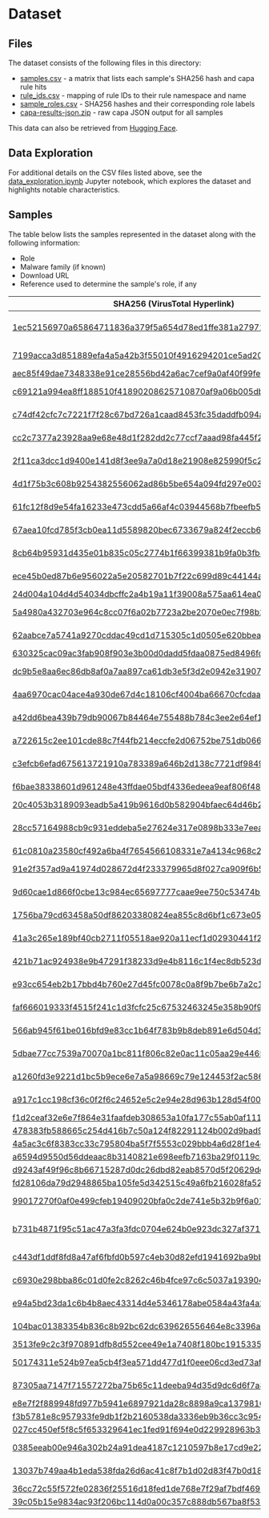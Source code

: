 # Dataset

## Files
The dataset consists of the following files in this directory:
* [samples.csv](samples.csv) - a matrix that lists each sample's SHA256 hash and capa rule hits
* [rule_ids.csv](rule_ids.csv) - mapping of rule IDs to their rule namespace and name
* [sample_roles.csv](sample_roles.csv) - SHA256 hashes and their corresponding role labels
* [capa-results-json.zip](capa-results-json.zip) - raw capa JSON output for all samples

This data can also be retrieved from [Hugging Face](https://huggingface.co/datasets/mwilliams31/capa-role).

## Data Exploration

For additional details on the CSV files listed above, see the [data_exploration.ipynb](data_exploration.ipynb) Jupyter notebook, which explores the dataset and highlights notable characteristics.


## Samples
The table below lists the samples represented in the dataset along with the following information:
* Role
* Malware family (if known)
* Download URL
* Reference used to determine the sample's role, if any

| SHA256 (VirusTotal Hyperlink)  | Role   | Malware Family   | Download URL   | Reference   |
| ------------------------------ | ------ | ---------------- | -------------- | ----------- |
| [1ec52156970a65864711836a379f5a654d78ed1ffe381a27971c37e6ea641a92](https://www.virustotal.com/gui/file/1ec52156970a65864711836a379f5a654d78ed1ffe381a27971c37e6ea641a92) | backdoor   | SUGARUSH        | [Vx Underground](https://samples.vx-underground.org/APTs/2022/2022.08.17%20-%20Suspected%20Iranian%20Actor%20Targeting%20Israeli%20Shipping%20Healthcare%20Government%20and%20Energy%20Sectors/Samples/1ec52156970a65864711836a379f5a654d78ed1ffe381a27971c37e6ea641a92.7z ) | [UNC3890: Suspected Iranian Threat Actor Targeting Israeli Shipping, Healthcare, Government and Energy Sectors](https://cloud.google.com/blog/topics/threat-intelligence/suspected-iranian-actor-targeting-israeli-shipping/) | 
| [7199acca3d851889efa4a5a42b3f55010f4916294201ce5ad20c76898200ffa9](https://www.virustotal.com/gui/file/7199acca3d851889efa4a5a42b3f55010f4916294201ce5ad20c76898200ffa9) | backdoor   | Operation Cleaver - Csext | [Vx Underground](https://samples.vx-underground.org/APTs/2014/2014.12.02%20-%20Operation%20Cleaver/Samples/7199acca3d851889efa4a5a42b3f55010f4916294201ce5ad20c76898200ffa9.7z)    | [Cylance-Operation-Cleaver-Report-1748-1833.pdf](https://www.aclu.org/wp-content/uploads/legal-documents/Cylance-Operation-Cleaver-Report-1748-1833.pdf)     |
| [aec85f49dae7348338e91ce28556bd42a6ac7cef9a0af40f99fef92f4b428f33](https://www.virustotal.com/gui/file/aec85f49dae7348338e91ce28556bd42a6ac7cef9a0af40f99fef92f4b428f33) | backdoor   | Meterpreter     | [MalwareBazaar](https://bazaar.abuse.ch/download/aec85f49dae7348338e91ce28556bd42a6ac7cef9a0af40f99fef92f4b428f33/)| -     |
| [c69121a994ea8ff188510f41890208625710870af9a06b005db817934b517bc1](https://www.virustotal.com/gui/file/c69121a994ea8ff188510f41890208625710870af9a06b005db817934b517bc1) | backdoor   | -      | [capa-testfiles](https://github.com/mandiant/capa-testfiles/raw/refs/heads/master/6a352c3e55e8ae5ed39dc1be7fb964b1.dll_)     | [LuckyMouse signs malicious NDISProxy driver with certificate of Chinese IT company](https://securelist.com/luckymouse-ndisproxy-driver/87914/)|
| [c74df42cfc7c7221f7f28c67bd726a1caad8453fc35daddfb094aaeede2e8e1e](https://www.virustotal.com/gui/file/c74df42cfc7c7221f7f28c67bd726a1caad8453fc35daddfb094aaeede2e8e1e) | backdoor   | Operation Cleaver - wndTest       | [capa-testfiles](https://github.com/mandiant/capa-testfiles/raw/refs/heads/master/c91887d861d9bd4a5872249b641bc9f9.exe_)     | [Cylance-Operation-Cleaver-Report-1748-1833.pdf](https://www.aclu.org/wp-content/uploads/legal-documents/Cylance-Operation-Cleaver-Report-1748-1833.pdf)    |
| [cc2c7377a23928aa9e68e48d1f282dd2c77ccf7aaad98fa445f215b8c097e742](https://www.virustotal.com/gui/file/cc2c7377a23928aa9e68e48d1f282dd2c77ccf7aaad98fa445f215b8c097e742) | backdoor   | Minodo | [MalwareBazaar](https://bazaar.abuse.ch/download/cc2c7377a23928aa9e68e48d1f282dd2c77ccf7aaad98fa445f215b8c097e742/)| [Ex-Conti and FIN7 Actors Collaborate with New Backdoor](https://securityintelligence.com/x-force/ex-conti-fin7-actors-collaborate-new-backdoor/)     |
| [2f11ca3dcc1d9400e141d8f3ee9a7a0d18e21908e825990f5c22119214fbb2f5](https://www.virustotal.com/gui/file/2f11ca3dcc1d9400e141d8f3ee9a7a0d18e21908e825990f5c22119214fbb2f5) | downloader | BEATDROP        | [Vx Underground](https://samples.vx-underground.org/APTs/2022/2022.04.28%20-%20Trello%20From%20the%20Other%20Side%20Tracking%20APT29%20Phishing%20Campaigns/Samples/2f11ca3dcc1d9400e141d8f3ee9a7a0d18e21908e825990f5c22119214fbb2f5.7z) | [Tracking APT29 Phishing Campaigns](https://cloud.google.com/blog/topics/threat-intelligence/tracking-apt29-phishing-campaigns)    |
| [4d1f75b3c608b9254382556062ad86b5be654a094fd297e003cb4c2fbacfae29](https://www.virustotal.com/gui/file/4d1f75b3c608b9254382556062ad86b5be654a094fd297e003cb4c2fbacfae29) | downloader | PHOTOLOADER     | [MalwareBazaar](https://bazaar.abuse.ch/download/4d1f75b3c608b9254382556062ad86b5be654a094fd297e003cb4c2fbacfae29/)| [So Unchill: Melting UNC2198 ICEDID to Ransomware Operations](https://cloud.google.com/blog/topics/threat-intelligence/melting-unc2198-icedid-to-ransomware-operations/)  |
| [61fc12f8d9e54fa16233e473cdd5a66af4c03944568b7fbeefb5231d6da30215](https://www.virustotal.com/gui/file/61fc12f8d9e54fa16233e473cdd5a66af4c03944568b7fbeefb5231d6da30215) | downloader | SPICYBEAT       | [Vx Underground](https://samples.vx-underground.org/APTs/2023/2023.09.21%20-%20Backchannel%20Diplomacy%20-%20APT29s%20Rapidly%20Evolving%20Diplomatic%20Phishing%20Operations/Samples/61fc12f8d9e54fa16233e473cdd5a66af4c03944568b7fbeefb5231d6da30215.7z) | [Backchannel Diplomacy: APT29's Rapidly Evolving Diplomatic Phishing Operations](https://cloud.google.com/blog/topics/threat-intelligence/apt29-evolving-diplomatic-phishing/)   |
| [67aea10fcd785f3cb0ea11d5589820bec6733679a824f2eccb6b72fbf1e94276](https://www.virustotal.com/gui/file/67aea10fcd785f3cb0ea11d5589820bec6733679a824f2eccb6b72fbf1e94276) | downloader | DEADEYE.DOWN    | [Vx Underground](https://samples.vx-underground.org/APTs/2019/2019.10.15%20-%20LOWKEY%20-%20Hunting%20for%20the%20Missing%20Volume%20Serial%20ID/Samples/5322816c2567198ad3dfc53d99567d6e.7z)  | [LOWKEY: Hunting for the Missing Volume Serial ID](https://cloud.google.com/blog/topics/threat-intelligence/lowkey-hunting-missing-volume-serial-id)    |
| [8cb64b95931d435e01b835c05c2774b1f66399381b9fa0b3fb8ec07e18f836b0](https://www.virustotal.com/gui/file/8cb64b95931d435e01b835c05c2774b1f66399381b9fa0b3fb8ec07e18f836b0) | downloader | BOOMMIC| [Vx Underground](https://samples.vx-underground.org/APTs/2022/2022.04.28%20-%20Trello%20From%20the%20Other%20Side%20Tracking%20APT29%20Phishing%20Campaigns/Samples/8cb64b95931d435e01b835c05c2774b1f66399381b9fa0b3fb8ec07e18f836b0.7z) | [Tracking APT29 Phishing Campaigns](https://cloud.google.com/blog/topics/threat-intelligence/tracking-apt29-phishing-campaigns)     |
| [ece45b0ed87b6e956022a5e20582701b7f22c699d89c44144adde252515b0a66](https://www.virustotal.com/gui/file/ece45b0ed87b6e956022a5e20582701b7f22c699d89c44144adde252515b0a66) | downloader | STATICNOISE     | [Vx Underground](https://samples.vx-underground.org/APTs/2023/2023.09.21%20-%20Backchannel%20Diplomacy%20-%20APT29s%20Rapidly%20Evolving%20Diplomatic%20Phishing%20Operations/Samples/ece45b0ed87b6e956022a5e20582701b7f22c699d89c44144adde252515b0a66.7z) | [Backchannel Diplomacy: APT29's Rapidly Evolving Diplomatic Phishing Operations](https://cloud.google.com/blog/topics/threat-intelligence/apt29-evolving-diplomatic-phishing/)   |
| [24d004a104d4d54034dbcffc2a4b19a11f39008a575aa614ea04703480b1022c](https://www.virustotal.com/gui/file/24d004a104d4d54034dbcffc2a4b19a11f39008a575aa614ea04703480b1022c) | dropper    | -      | [MalwareBazaar](https://bazaar.abuse.ch/download/24d004a104d4d54034dbcffc2a4b19a11f39008a575aa614ea04703480b1022c/)| [WannaCry Malware Profile](https://cloud.google.com/blog/topics/threat-intelligence/wannacry-malware-profile/)   |
| [5a4980a432703e964c8cc07f6a02b7723a2be2070e0ec7f98b2f5a2623b8dcb7](https://www.virustotal.com/gui/file/5a4980a432703e964c8cc07f6a02b7723a2be2070e0ec7f98b2f5a2623b8dcb7) | dropper    | -      | [Vx Underground](https://samples.vx-underground.org/APTs/2013/2013.04.13%20-%20Winnti/Samples/509c562db69f8332b9fc3298236e8ffa.7z)    | [“Winnti” More than just a game](https://media.kasperskycontenthub.com/wp-content/uploads/sites/43/2018/03/20134508/winnti-more-than-just-a-game-130410.pdf) |
| [62aabce7a5741a9270cddac49cd1d715305c1d0505e620bbeaec6ff9b6fd0260](https://www.virustotal.com/gui/file/62aabce7a5741a9270cddac49cd1d715305c1d0505e620bbeaec6ff9b6fd0260) | dropper    | DROPSHOT        | [Vx Underground](https://samples.vx-underground.org/APTs/2017/2017.03.06%20-%20Report%20-%20From%20Shamoon%20to%20StoneDrill/Samples/0ccc9ec82f1d44c243329014b82d3125.7z) | [APT33 Targets Aerospace & Energy Sectors](https://cloud.google.com/blog/topics/threat-intelligence/apt33-insights-into-iranian-cyber-espionage/)  |
| [630325cac09ac3fab908f903e3b00d0dadd5fdaa0875ed8496fcbb97a558d0da](https://www.virustotal.com/gui/file/630325cac09ac3fab908f903e3b00d0dadd5fdaa0875ed8496fcbb97a558d0da) | dropper    | -      | [MalwareBazaar](https://bazaar.abuse.ch/download/630325cac09ac3fab908f903e3b00d0dadd5fdaa0875ed8496fcbb97a558d0da/)| [BACKSWING - Pulling a BADRABBIT Out of a Hat](https://cloud.google.com/blog/topics/threat-intelligence/backswing-pulling-a-badrabbit-out-of-a-hat/) |
| [dc9b5e8aa6ec86db8af0a7aa897ca61db3e5f3d2e0942e319074db1aaccfdc83](https://www.virustotal.com/gui/file/dc9b5e8aa6ec86db8af0a7aa897ca61db3e5f3d2e0942e319074db1aaccfdc83) | dropper    | DIRTCLEANER     | [Virus.exchange](https://virus.exchange/samples/3271344)      | [APT41, A DUAL ESPIONAGE AND CYBER CRIME OPERATION](https://www.mandiant.com/sites/default/files/2022-02/rt-apt41-dual-operation.pdf)        |
| [4aa6970cac04ace4a930de67d4c18106cf4004ba66670cfcdaa77a4c4821a213](https://www.virustotal.com/gui/file/4aa6970cac04ace4a930de67d4c18106cf4004ba66670cfcdaa77a4c4821a213) | dropper memory-only | -      | [Vx Underground](https://samples.vx-underground.org/APTs/2019/2019.08.07%20-%20APT41%20-%20A%20Dual%20Espionage%20and%20Cyber%20Crime%20Operation/Samples/f8c89ccd8937f2b760e6706738210744.7z)       | [APT41, A DUAL ESPIONAGE AND CYBER CRIME OPERATION](https://www.mandiant.com/sites/default/files/2022-02/rt-apt41-dual-operation.pdf)  |
| [a42dd6bea439b79db90067b84464e755488b784c3ee2e64ef169b9dcdd92b069](https://www.virustotal.com/gui/file/a42dd6bea439b79db90067b84464e755488b784c3ee2e64ef169b9dcdd92b069) | dropper memory-only | MUSKYBEAT       | [MalwareBazaar](https://bazaar.abuse.ch/download/a42dd6bea439b79db90067b84464e755488b784c3ee2e64ef169b9dcdd92b069/)| [Backchannel Diplomacy: APT29's Rapidly Evolving Diplomatic Phishing Operations](https://cloud.google.com/blog/topics/threat-intelligence/apt29-evolving-diplomatic-phishing/)    |
| [a722615c2ee101cde88c7f44fb214eccfe2d06752be751db066018a3244bce62](https://www.virustotal.com/gui/file/a722615c2ee101cde88c7f44fb214eccfe2d06752be751db066018a3244bce62) | dropper memory-only | TERMITE| [Vx Underground](https://samples.vx-underground.org/APTs/2022/2022.02.23%20-%20ExChange%20of%20Pace%20UNC2596%20Observed%20Leveraging%20Vulnerabilities%20to%20Deploy%20Cuba%20Ransomware/Samples/Termite/a722615c2ee101cde88c7f44fb214eccfe2d06752be751db066018a3244bce62.7z)        | [(Ex)Change of Pace: UNC2596 Observed Leveraging Vulnerabilities to Deploy Cuba Ransomware](https://cloud.google.com/blog/topics/threat-intelligence/unc2596-cuba-ransomware/) |
| [c3efcb6efad675613721910a783389a646b2d138c7721df9849b28952d25bcfc](https://www.virustotal.com/gui/file/c3efcb6efad675613721910a783389a646b2d138c7721df9849b28952d25bcfc) | dropper memory-only | DUSTPAN| [Virus.exchange](https://virus.exchange/samples/24218235)     | [APT41 Has Arisen From the DUST](https://cloud.google.com/blog/topics/threat-intelligence/apt41-arisen-from-dust) |
| [f6bae38338601d961248e43ffdae05bdf4336edeea9eaf806f481e5f24700249](https://www.virustotal.com/gui/file/f6bae38338601d961248e43ffdae05bdf4336edeea9eaf806f481e5f24700249) | dropper memory-only | TOUCHSHIFT  | [Vx Underground](https://samples.vx-underground.org/APTs/2023/2023.03.09%20-%20Stealing%20the%20LIGHTSHOW%20Part%20One%20North%20Koreas%20UNC2970/Samples/f6bae38338601d961248e43ffdae05bdf4336edeea9eaf806f481e5f24700249.7z) | [Stealing the LIGHTSHOW (Part One) — North Korea's UNC2970](https://cloud.google.com/blog/topics/threat-intelligence/lightshow-north-korea-unc2970/)  |
| [20c4053b3189093eadb5a419b9616d0b582904bfaec64d46b2ce64f325cb2228](https://www.virustotal.com/gui/file/20c4053b3189093eadb5a419b9616d0b582904bfaec64d46b2ce64f325cb2228) | infostealer| -      | [capa-testfiles](https://github.com/mandiant/capa-testfiles/raw/refs/heads/master/54390bda109aab7fc006b8b4ead5b6c2.dll_)   | -    |
| [28cc57164988cb9c931eddeba5e27624e317e0898b333e7eeabc32cf99086642](https://www.virustotal.com/gui/file/28cc57164988cb9c931eddeba5e27624e317e0898b333e7eeabc32cf99086642) | infostealer| SUGARDUMP       | [Vx Underground](https://samples.vx-underground.org/APTs/2022/2022.08.17%20-%20Suspected%20Iranian%20Actor%20Targeting%20Israeli%20Shipping%20Healthcare%20Government%20and%20Energy%20Sectors/Samples/28cc57164988cb9c931eddeba5e27624e317e0898b333e7eeabc32cf99086642.7z)  | [UNC3890: Suspected Iranian Threat Actor Targeting Israeli Shipping, Healthcare, Government and Energy Sectors](https://cloud.google.com/blog/topics/threat-intelligence/suspected-iranian-actor-targeting-israeli-shipping/) |
| [61c0810a23580cf492a6ba4f7654566108331e7a4134c968c2d6a05261b2d8a1](https://www.virustotal.com/gui/file/61c0810a23580cf492a6ba4f7654566108331e7a4134c968c2d6a05261b2d8a1) | infostealer| Mimikatz        | [GitHub](https://github.com/gentilkiwi/mimikatz/releases/download/2.2.0-20220919/mimikatz_trunk.zip)   | -    |
| [91e2f357ad9a41974d028672d4f233379965d8f027ca909f6b58110bc7e627f2](https://www.virustotal.com/gui/file/91e2f357ad9a41974d028672d4f233379965d8f027ca909f6b58110bc7e627f2) | infostealer| PICKPOCKET      | [Vx Underground](https://samples.vx-underground.org/APTs/2019/2019.07.18%20-%20Hard%20Pass%20-%20Declining%20APT34%E2%80%99s%20Invite%20to%20Join%20Their%20Professional%20Network/Samples/d8abe843db508048b4d4db748f92a103.7z) | [Hard Pass: Declining APT34's Invite to Join Their Professional Network](https://cloud.google.com/blog/topics/threat-intelligence/hard-pass-declining-apt34-invite-to-join-their-professional-network/) |
| [9d60cae1d866f0cbe13c984ec65697777caae9ee750c53474b7bd8a8c76b8453](https://www.virustotal.com/gui/file/9d60cae1d866f0cbe13c984ec65697777caae9ee750c53474b7bd8a8c76b8453) | infostealer| DARKDEW| [MalwareBazaar](https://bazaar.abuse.ch/download/9d60cae1d866f0cbe13c984ec65697777caae9ee750c53474b7bd8a8c76b8453/)| [Always Another Secret: Lifting the Haze on China-nexus Espionage in Southeast Asia](https://cloud.google.com/blog/topics/threat-intelligence/china-nexus-espionage-southeast-asia)   |
| [1756ba79cd63458a50df86203380824ea855c8d6bf1c673e05a13a62f14cd170](https://www.virustotal.com/gui/file/1756ba79cd63458a50df86203380824ea855c8d6bf1c673e05a13a62f14cd170) | keylogger  | Operation Cleaver - Logger Module | [Vx Underground](https://samples.vx-underground.org/APTs/2014/2014.12.02%20-%20Operation%20Cleaver/Samples/1756ba79cd63458a50df86203380824ea855c8d6bf1c673e05a13a62f14cd170.7z)  | [Cylance-Operation-Cleaver-Report-1748-1833.pdf](https://www.aclu.org/wp-content/uploads/legal-documents/Cylance-Operation-Cleaver-Report-1748-1833.pdf)     |
| [41a3c265e189bf40cb2711f05518ae920a11ecf1d02930441f2e36c7c98fe9cd](https://www.virustotal.com/gui/file/41a3c265e189bf40cb2711f05518ae920a11ecf1d02930441f2e36c7c98fe9cd) | keylogger  | LONGWATCH       | [Vx Underground](https://samples.vx-underground.org/APTs/2019/2019.07.18%20-%20Hard%20Pass%20-%20Declining%20APT34%E2%80%99s%20Invite%20to%20Join%20Their%20Professional%20Network/Samples/021a0f57fe09116a43c27e5133a57a0a.7z) | [Hard Pass: Declining APT34's Invite to Join Their Professional Network](https://cloud.google.com/blog/topics/threat-intelligence/hard-pass-declining-apt34-invite-to-join-their-professional-network/)  |
| [421b71ac924938e9b47291f38233d9e4b8116c1f4ec8db523d229535c8c12212](https://www.virustotal.com/gui/file/421b71ac924938e9b47291f38233d9e4b8116c1f4ec8db523d229535c8c12212) | keylogger  | -      | [Vx Underground](https://samples.vx-underground.org/APTs/2022/2022.10.12%20-%20WIP19%20Espionage%20New%20Chinese%20APT%20Targets%20IT%20Service%20Providers%20and%20Telcos%20With%20Signed%20Malware/Samples/421b71ac924938e9b47291f38233d9e4b8116c1f4ec8db523d229535c8c12212.7z)     | [WIP19 Espionage \| New Chinese APT Targets IT Service Providers and Telcos With Signed Malware](https://www.sentinelone.com/labs/wip19-espionage-new-chinese-apt-targets-it-service-providers-and-telcos-with-signed-malware/)   |
| [e93cc654eb2b17bbd4b760e27d45fc0078c0a8f9b7be6b7a2c11cc78114f31aa](https://www.virustotal.com/gui/file/e93cc654eb2b17bbd4b760e27d45fc0078c0a8f9b7be6b7a2c11cc78114f31aa) | keylogger  | -      | [Virus.exchange](https://virus.exchange/samples/7979627)  | https://ics-cert.kaspersky.com/media/TV_RMS_PHISHING_EN.pdf |
| [faf666019333f4515f241c1d3fcfc25c67532463245e358b90f9e498fe4f6801](https://www.virustotal.com/gui/file/faf666019333f4515f241c1d3fcfc25c67532463245e358b90f9e498fe4f6801) | keylogger  | KLogEXE| [Vx Underground](https://samples.vx-underground.org/APTs/2024/2024.09.26%20-%20Unraveling%20Sparkling%20Piscess%20Tool%20Set%20-%20KLogEXE%20and%20FPSpy/Samples/faf666019333f4515f241c1d3fcfc25c67532463245e358b90f9e498fe4f6801.7z)  | [Unraveling Sparkling Pisces’s Tool Set: KLogEXE and FPSpy](https://unit42.paloaltonetworks.com/kimsuky-new-keylogger-backdoor-variant/)   |
| [566ab945f61be016bfd9e83cc1b64f783b9b8deb891e6d504d3442bc8281b092](https://www.virustotal.com/gui/file/566ab945f61be016bfd9e83cc1b64f783b9b8deb891e6d504d3442bc8281b092) | proxy tool | Xtunnel| [Vx Underground](https://samples.vx-underground.org/APTs/2016/2016.10.25%20-%20Sednit%20Part%202/Samples/0450aaf8ed309ca6baf303837701b5b23aac6f05.7z) | [eset-sednit-part-2.pdf](https://web-assets.esetstatic.com/wls/2016/10/eset-sednit-part-2.pdf)   |
| [5dbae77cc7539a70070a1bc811f806c82e0ac11c05aa29e4465270e457153fb3](https://www.virustotal.com/gui/file/5dbae77cc7539a70070a1bc811f806c82e0ac11c05aa29e4465270e457153fb3) | proxy tool | LIGHTBUNNY      | [Vx Underground](https://samples.vx-underground.org/APTs/2023/2023.03.23%20-%20UNC961%20in%20the%20Multiverse%20of%20Mandiant%20Three%20Encounters%20with%20a%20Financially%20Motivated%20Threat%20Actor/Samples/5dbae77cc7539a70070a1bc811f806c82e0ac11c05aa29e4465270e457153fb3.7z) | [UNC961 in the Multiverse of Mandiant: Three Encounters with a Financially Motivated Threat Actor](https://cloud.google.com/blog/topics/threat-intelligence/unc961-multiverse-financially-motivated) |
| [a1260fd3e9221d1bc5b9ece6e7a5a98669c79e124453f2ac58625085759ed3bb](https://www.virustotal.com/gui/file/a1260fd3e9221d1bc5b9ece6e7a5a98669c79e124453f2ac58625085759ed3bb) | proxy tool | ELECTRICFISH    | [Virus.exchange](https://virus.exchange/samples/1692973)  | [MAR-10135536-21 – North Korean Proxy Malware: ELECTRICFISH](https://www.cisa.gov/news-events/analysis-reports/ar19-252b)   |
| [a917c1cc198cf36c0f2f6c24652e5c2e94e28d963b128d54f00144d216b2d118](https://www.virustotal.com/gui/file/a917c1cc198cf36c0f2f6c24652e5c2e94e28d963b128d54f00144d216b2d118) | proxy tool | VIVACIOUSGIFT   | [MalwareBazaar](https://bazaar.abuse.ch/download/a917c1cc198cf36c0f2f6c24652e5c2e94e28d963b128d54f00144d216b2d118/)| [MAR-10301706-2.v1 - North Korean Remote Access Tool: VIVACIOUSGIFT](https://www.cisa.gov/news-events/analysis-reports/ar20-239b)  |
| [f1d2ceaf32e6e7f864e31faafdeb308653a10fa177c55ab0af111ad6affe58e5](https://www.virustotal.com/gui/file/f1d2ceaf32e6e7f864e31faafdeb308653a10fa177c55ab0af111ad6affe58e5) | proxy tool | SystemBC        | [MalwareBazaar](https://bazaar.abuse.ch/download/f1d2ceaf32e6e7f864e31faafdeb308653a10fa177c55ab0af111ad6affe58e5/)| -     |
| [478383fb588665c254d416b7c50a124f82291124b002d9bad9fd758a59fd728f](https://www.virustotal.com/gui/file/478383fb588665c254d416b7c50a124f82291124b002d9bad9fd758a59fd728f) | ransomware | Kangaroo        | [capa-testfiles](https://github.com/mandiant/capa-testfiles/raw/refs/heads/master/e5369ac309f1be6d77afeeb3edab0ed8.exe_)  | -  |
| [4a5ac3c6f8383cc33c795804ba5f7f5553c029bbb4a6d28f1e4d8fb5107902c1](https://www.virustotal.com/gui/file/4a5ac3c6f8383cc33c795804ba5f7f5553c029bbb4a6d28f1e4d8fb5107902c1) | ransomware | MountLocker     | [capa-testfiles](https://github.com/mandiant/capa-testfiles/raw/refs/heads/master/3808f21e56dede99bc914d90aeabe47a.exe_)     | [MountLocker Ransomware](https://chuongdong.com/reverse%20engineering/2021/05/23/MountLockerRansomware/) |
| [a6594d9550d56ddeaac8b3140821e698eefb7163ba29f0119c2ef19beb6040b0](https://www.virustotal.com/gui/file/a6594d9550d56ddeaac8b3140821e698eefb7163ba29f0119c2ef19beb6040b0) | ransomware | Mallox | [capa-testfiles](https://github.com/mandiant/capa-testfiles/raw/refs/heads/master/a6594d9550d56ddeaac8b3140821e698eefb7163ba29f0119c2ef19beb6040b0.exe_)| [Evolution of Mallox: from private ransomware to RaaS](https://securelist.com/mallox-ransomware/113529/)  |
| [d9243af49f96c8b66715287d0dc26dbd82eab8570d5f20629ddf9e5fe06c051c](https://www.virustotal.com/gui/file/d9243af49f96c8b66715287d0dc26dbd82eab8570d5f20629ddf9e5fe06c051c) | ransomware | Monti  | [MalwareBazaar](https://bazaar.abuse.ch/download/d9243af49f96c8b66715287d0dc26dbd82eab8570d5f20629ddf9e5fe06c051c/)| -     |
| [fd28106da79d2948865ba105fe5d342515c49a6fb216028fa52ac7d058f14684](https://www.virustotal.com/gui/file/fd28106da79d2948865ba105fe5d342515c49a6fb216028fa52ac7d058f14684) | ransomware | Ryuk   | [capa-testfiles](https://github.com/mandiant/capa-testfiles/raw/refs/heads/master/b87e9dd18a5533a09d3e48a7a1efbcf6.exe_)     | -     |
| [99017270f0af0e499cfeb19409020bfa0c2de741e5b32b9f6a01c34fe13fda7d](https://www.virustotal.com/gui/file/99017270f0af0e499cfeb19409020bfa0c2de741e5b32b9f6a01c34fe13fda7d) | reconnaissance tool | RATANKBA        | [Virus.exchange](https://virus.exchange/samples/14989323)  | [RATANKBA: Delving into Large-scale Watering Holes](https://www.trendmicro.com/en_us/research/17/b/ratankba-watering-holes-against-enterprises.html) |
| [b731b4871f95c51ac47a3fa3fdc0704e624b0e923dc327af371dd851625646dd](https://www.virustotal.com/gui/file/b731b4871f95c51ac47a3fa3fdc0704e624b0e923dc327af371dd851625646dd) | reconnaissance tool | MURKYTOP        | [Vx Underground](https://samples.vx-underground.org/APTs/2021/2021.07.19%20-%20CSA%20TTPs%20of%20Indicted%20APT40%20Actors%20Associated%20with%20China/Samples/40528e368d323db0ac5c3f5e1efe4889.7z)  | [Suspected Chinese Cyber Espionage Group (TEMP.Periscope) Targeting U.S. Engineering and Maritime Industries](https://cloud.google.com/blog/topics/threat-intelligence/suspected-chinese-espionage-group-targeting-maritime-and-engineering-industries) |
| [c443df1ddf8fd8a47af6fbfd0b597c4eb30d82efd1941692ba9bb9c4d6874e14](https://www.virustotal.com/gui/file/c443df1ddf8fd8a47af6fbfd0b597c4eb30d82efd1941692ba9bb9c4d6874e14) | reconnaissance tool | WEDGECUT        | [Vx Underground](https://samples.vx-underground.org/APTs/2022/2022.02.23%20-%20ExChange%20of%20Pace%20UNC2596%20Observed%20Leveraging%20Vulnerabilities%20to%20Deploy%20Cuba%20Ransomware/Samples/WedgeCut/c443df1ddf8fd8a47af6fbfd0b597c4eb30d82efd1941692ba9bb9c4d6874e14.7z)       | [(Ex)Change of Pace: UNC2596 Observed Leveraging Vulnerabilities to Deploy Cuba Ransomware](https://cloud.google.com/blog/topics/threat-intelligence/unc2596-cuba-ransomware)  |
| [c6930e298bba86c01d0fe2c8262c46b4fce97c6c5037a193904cfc634246fbec](https://www.virustotal.com/gui/file/c6930e298bba86c01d0fe2c8262c46b4fce97c6c5037a193904cfc634246fbec) | reconnaissance tool | ECCENTRICBANDWAGON       | [MalwareBazaar](https://bazaar.abuse.ch/download/c6930e298bba86c01d0fe2c8262c46b4fce97c6c5037a193904cfc634246fbec/)| [MAR-10301706-1.v1 - North Korean Remote Access Tool: ECCENTRICBANDWAGON](https://www.cisa.gov/news-events/analysis-reports/ar20-239a)  |
| [e94a5bd23da1c6b4b8aec43314d4e5346178abe0584a43fa4a204f4a3f7464b9](https://www.virustotal.com/gui/file/e94a5bd23da1c6b4b8aec43314d4e5346178abe0584a43fa4a204f4a3f7464b9) | reconnaissance tool | -      | [Virus.exchange](https://virus.exchange/samples/18137019)     | [Attacks Against the Government Sector](https://symantec.broadcom.com/hubfs/Attacks-Against-Government-Sector.pdf) |
| [104bac01383354b836c8b92bc62dc639626556464e8c3396a96f1b7d39b38573](https://www.virustotal.com/gui/file/104bac01383354b836c8b92bc62dc639626556464e8c3396a96f1b7d39b38573) | rootkit    | Hidden | [GitHub](https://github.com/JKornev/hidden/releases/download/v1.1/build-1.1.zip) | [Iron Tiger APT Updates Toolkit With Evolved SysUpdate Malware](https://www.trendmicro.com/en_us/research/21/d/iron-tiger-apt-updates-toolkit-with-evolved-sysupdate-malware-va.html)        |
| [3513fe9c2c3f970891dfb8d552cee49e1a7408f180bc19153355112eab17ed50](https://www.virustotal.com/gui/file/3513fe9c2c3f970891dfb8d552cee49e1a7408f180bc19153355112eab17ed50) | rootkit    | r77    | [MalwareBazaar](https://bazaar.abuse.ch/download/3513fe9c2c3f970891dfb8d552cee49e1a7408f180bc19153355112eab17ed50/)| [Elastic Security Labs steps through the r77 rootkit](https://www.elastic.co/security-labs/elastic-security-labs-steps-through-the-r77-rootkit) |
| [50174311e524b97ea5cb4f3ea571dd477d1f0eee06cd3ed73af39a15f3e6484a](https://www.virustotal.com/gui/file/50174311e524b97ea5cb4f3ea571dd477d1f0eee06cd3ed73af39a15f3e6484a) | rootkit    | Derusbi| [Vx Underground](https://samples.vx-underground.org/APTs/2015/2015.12.15%20-%20Newcomers%20in%20the%20Derusbi%20family/Samples/50174311e524b97ea5cb4f3ea571dd477d1f0eee06cd3ed73af39a15f3e6484a.7z)  | [Newcomers in the Derusbi family](https://web.archive.org/web/20180607084223/http://blog.airbuscybersecurity.com/post/2015/11/Newcomers-in-the-Derusbi-family) |
| [87305aa7147f71557272ba75b65c11deeba94d35d9dc6d6f7a87075e3de78bec](https://www.virustotal.com/gui/file/87305aa7147f71557272ba75b65c11deeba94d35d9dc6d6f7a87075e3de78bec) | rootkit    | Demodex| [Vx Underground](https://samples.vx-underground.org/APTs/2021/2021.09.30%20-%20GhostEmperor%20technical%20details/Samples/7394229455151a9cd036383027a1536b.7z)   | [GhostEmperor: From ProxyLogon to kernel mode](https://securelist.com/ghostemperor-from-proxylogon-to-kernel-mode/104407/)  |
| [e8e7f2f889948fd977b5941e6897921da28c8898a9ca1379816d9f3fa9bc40ff](https://www.virustotal.com/gui/file/e8e7f2f889948fd977b5941e6897921da28c8898a9ca1379816d9f3fa9bc40ff) | rootkit    | NetFilter       | [MalwareBazaar](https://bazaar.abuse.ch/download/e8e7f2f889948fd977b5941e6897921da28c8898a9ca1379816d9f3fa9bc40ff/)| [Investigating and Mitigating Malicious Drivers](https://msrc.microsoft.com/blog/2021/06/investigating-and-mitigating-malicious-drivers/)  |
| [f3b5781e8c957933fe9db1f2b2160538da3336eb9b36cc3c95498eeef7831e2c](https://www.virustotal.com/gui/file/f3b5781e8c957933fe9db1f2b2160538da3336eb9b36cc3c95498eeef7831e2c) | rootkit    | -    | [GitHub](https://github.com/ZeroMemoryEx/Chaos-Rootkit/releases/download/v3/Chaos-Rootkit.sys)   | -  |
| [027cc450ef5f8c5f653329641ec1fed91f694e0d229928963b30f6b0d7d3a745](https://www.virustotal.com/gui/file/027cc450ef5f8c5f653329641ec1fed91f694e0d229928963b30f6b0d7d3a745) | wiper      | NotPetya        | [MalwareBazaar](https://bazaar.abuse.ch/download/027cc450ef5f8c5f653329641ec1fed91f694e0d229928963b30f6b0d7d3a745/)   | [NOTPETYA TECHNICAL ANALYSIS](https://gallery.logrhythm.com/threat-intelligence-reports/notpetya-technical-analysis-logrhythm-labs-threat-intelligence-report.pdf)   |
| [0385eeab00e946a302b24a91dea4187c1210597b8e17cd9e2230450f5ece21da](https://www.virustotal.com/gui/file/0385eeab00e946a302b24a91dea4187c1210597b8e17cd9e2230450f5ece21da) | wiper      | HermeticWiper   | [MalwareBazaar](https://bazaar.abuse.ch/download/0385eeab00e946a302b24a91dea4187c1210597b8e17cd9e2230450f5ece21da/)| [IsaacWiper and HermeticWizard: New wiper and worm targeting Ukraine](https://www.welivesecurity.com/2022/03/01/isaacwiper-hermeticwizard-wiper-worm-targeting-ukraine/)  |
| [13037b749aa4b1eda538fda26d6ac41c8f7b1d02d83f47b0d187dd645154e033](https://www.virustotal.com/gui/file/13037b749aa4b1eda538fda26d6ac41c8f7b1d02d83f47b0d187dd645154e033) | wiper      | IsaacWiper      | [MalwareBazaar](https://bazaar.abuse.ch/download/13037b749aa4b1eda538fda26d6ac41c8f7b1d02d83f47b0d187dd645154e033/)| [IsaacWiper and HermeticWizard: New wiper and worm targeting Ukraine](https://www.welivesecurity.com/2022/03/01/isaacwiper-hermeticwizard-wiper-worm-targeting-ukraine/)  |
| [36cc72c55f572fe02836f25516d18fed1de768e7f29af7bdf469b52a3fe2531f](https://www.virustotal.com/gui/file/36cc72c55f572fe02836f25516d18fed1de768e7f29af7bdf469b52a3fe2531f) | wiper      | No-Justice Wiper| [capa-testfiles](https://github.com/mandiant/capa-testfiles/raw/refs/heads/master/36cc72c55f572fe02836f25516d18fed1de768e7f29af7bdf469b52a3fe2531f.exe_)   | [No-Justice-Wiper.pdf](https://www.clearskysec.com/wp-content/uploads/2024/01/No-Justice-Wiper.pdf)   |
| [39c05b15e9834ac93f206bc114d0a00c357c888db567ba8f5345da0529cbed41](https://www.virustotal.com/gui/file/39c05b15e9834ac93f206bc114d0a00c357c888db567ba8f5345da0529cbed41) | wiper      | KillMBR        | [capa-testfiles](https://github.com/mandiant/capa-testfiles/raw/refs/heads/master/39c05b15e9834ac93f206bc114d0a00c357c888db567ba8f5345da0529cbed41.dll_)   | -   |